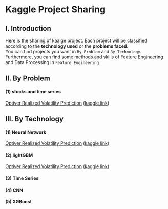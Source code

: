 # Kaggle Project Sharing

## I. Introduction
Here is the sharing of kaalge project. Each project will be classified according to the **technology used** or the **problems faced**.  
You can find projects you want in `By Problem` and `By Technology`.  
Furthermore, you can find some methods and skills of Feature Engineering and Data Processing in `Feature Engineering`


## II. By Problem
#### (1) stocks and time series
[Optiver Realized Volatility Prediction](https://github.com/ArtificialIntelligenceBirdMan/kaggle/tree/main/Optiver%20Realized%20Volatility%20Prediction) ([kaggle link](https://www.kaggle.com/c/optiver-realized-volatility-prediction/overview))


## III. By Technology
#### (1) Neural Network
[Optiver Realized Volatility Prediction](https://github.com/ArtificialIntelligenceBirdMan/kaggle/tree/main/Optiver%20Realized%20Volatility%20Prediction) ([kaggle link](https://www.kaggle.com/c/optiver-realized-volatility-prediction/overview))

#### (2) lightGBM
[Optiver Realized Volatility Prediction](https://github.com/ArtificialIntelligenceBirdMan/kaggle/tree/main/Optiver%20Realized%20Volatility%20Prediction) ([kaggle link](https://www.kaggle.com/c/optiver-realized-volatility-prediction/overview))

#### (3) Time Series

#### (4) CNN

#### (5) XGBoost

